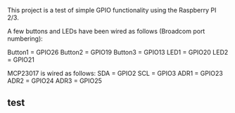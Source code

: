 This project is a test of simple GPIO functionality using the Raspberry PI 2/3.

A few buttons and LEDs have been wired as follows (Broadcom port numbering):

Button1 = GPIO26
Button2 = GPIO19
Button3 = GPIO13
LED1    = GPIO20
LED2    = GPIO21

MCP23017 is wired as follows:
SDA     = GPIO2
SCL     = GPIO3
ADR1    = GPIO23
ADR2    = GPIO24
ADR3    = GPIO25

## test
